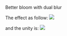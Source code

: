 Better bloom with dual blur

The effect as follow:
![](https://pic.imgdb.cn/item/667eda7fd9c307b7e9323096.png)

and the unity is:
![](https://pic.imgdb.cn/item/667edab3d9c307b7e9329476.png)
